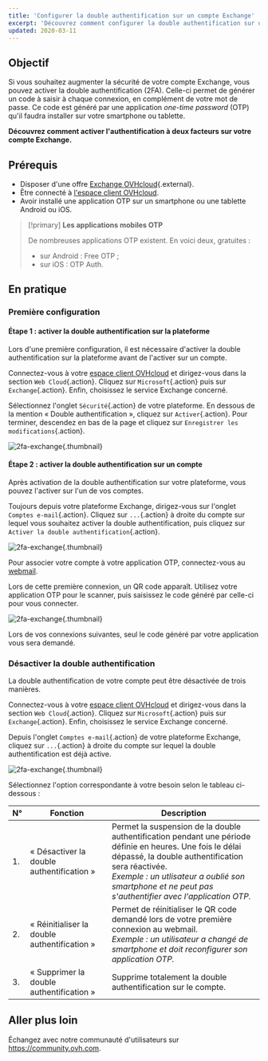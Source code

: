 ```yaml
---
title: 'Configurer la double authentification sur un compte Exchange'
excerpt: 'Découvrez comment configurer la double authentification sur un compte Exchange'
updated: 2020-03-11
---
```


## Objectif

Si vous souhaitez augmenter la sécurité de votre compte Exchange, vous pouvez activer la double authentification (2FA). Celle-ci permet de générer un code à saisir à chaque connexion, en complément de votre mot de passe. Ce code est généré par une application *one-time password* (OTP) qu'il faudra installer sur votre smartphone ou tablette.

**Découvrez comment activer l'authentification à deux facteurs sur votre compte Exchange.**

## Prérequis

- Disposer d'une offre [Exchange OVHcloud](https://www.ovhcloud.com/fr/emails/){.external}.
- Être connecté à [l'espace client OVHcloud](https://www.ovh.com/auth/?action=gotomanager&from=https://www.ovh.com/fr/&ovhSubsidiary=fr).
- Avoir installé une application OTP sur un smartphone ou une tablette Android ou iOS.

> [!primary]
>**Les applications mobiles OTP**
>
> De nombreuses applications OTP existent. En voici deux, gratuites :
> 
> - sur Android : Free OTP ;
> - sur iOS : OTP Auth.
> 

## En pratique

### Première configuration

#### Étape 1 : activer la double authentification sur la plateforme 

Lors d'une première configuration, il est nécessaire d'activer la double authentification sur la plateforme avant de l'activer sur un compte.

Connectez-vous à votre [espace client OVHcloud](https://www.ovh.com/auth/?action=gotomanager&from=https://www.ovh.com/fr/&ovhSubsidiary=fr) et dirigez-vous dans la section `Web Cloud`{.action}. Cliquez sur `Microsoft`{.action} puis sur `Exchange`{.action}. Enfin, choisissez le service Exchange concerné.

Sélectionnez l'onglet `Sécurité`{.action} de votre plateforme. En dessous de la mention « Double authentification », cliquez sur `Activer`{.action}. Pour terminer, descendez en bas de la page et cliquez sur `Enregistrer les modifications`{.action}.

![2fa-exchange](images/2fa-exchange.gif){.thumbnail}

#### Étape 2 : activer la double authentification sur un compte

Après activation de la double authentification sur votre plateforme, vous pouvez l'activer sur l'un de vos comptes.

Toujours depuis votre plateforme Exchange, dirigez-vous sur l'onglet `Comptes e-mail`{.action}. Cliquez sur `...`{.action} à droite du compte sur lequel vous souhaitez activer la double authentification, puis cliquez sur `Activer la double authentification`{.action}.

![2fa-exchange](images/2fa-exchange-01.png){.thumbnail}

Pour associer votre compte à votre application OTP, connectez-vous au [webmail](https://mail.ovh.net).

Lors de cette première connexion, un QR code apparaît. Utilisez votre application OTP pour le scanner, puis saisissez le code généré par celle-ci pour vous connecter.

![2fa-exchange](images/2fa-exchange-02.png){.thumbnail}

Lors de vos connexions suivantes, seul le code généré par votre application vous sera demandé.

### Désactiver la double authentification

La double authentification de votre compte peut être désactivée de trois manières.

Connectez-vous à votre [espace client OVHcloud](https://www.ovh.com/auth/?action=gotomanager&from=https://www.ovh.com/fr/&ovhSubsidiary=fr) et dirigez-vous dans la section `Web Cloud`{.action}. Cliquez sur `Microsoft`{.action} puis sur `Exchange`{.action}. Enfin, choisissez le service Exchange concerné.

Depuis l'onglet `Comptes e-mail`{.action} de votre plateforme Exchange, cliquez sur `...`{.action} à droite du compte sur lequel la double authentification est déjà active.

![2fa-exchange](images/2fa-exchange-04.png){.thumbnail}

Sélectionnez l'option correspondante à votre besoin selon le tableau ci-dessous :

| N° | Fonction | Description
|----------------------------------|------------------|------------------|
| 1. | « Désactiver la double authentification » | Permet la suspension de la double authentification pendant une période définie en heures. Une fois le délai dépassé, la double authentification sera réactivée. <br> *Exemple : un utlisateur a oublié son smartphone et ne peut pas s'authentifier avec l'application OTP.*   |
| 2. | « Réinitialiser la double authentification » | Permet de réinitialiser le QR code demandé lors de votre première connexion au webmail.<br> *Exemple : un utilisateur a changé de smartphone et doit reconfigurer son application OTP.* |
| 3. | « Supprimer la double authentification » | Supprime totalement la double authentification sur le compte. | 

## Aller plus loin

Échangez avec notre communauté d'utilisateurs sur <https://community.ovh.com>.
